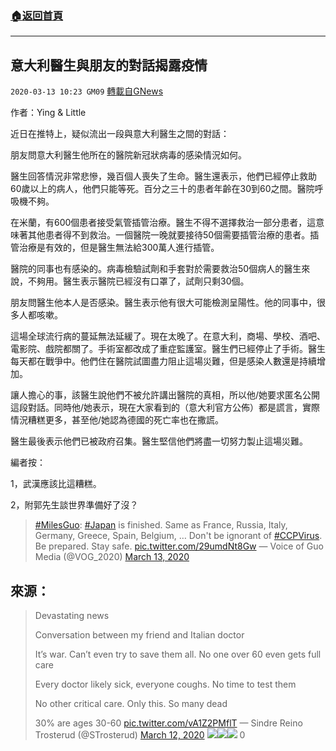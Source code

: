 ###  [:house:返回首頁](https://github.com/ourhimalayas/txt)
---

## 意大利醫生與朋友的對話揭露疫情
`2020-03-13 10:23 GM09` [轉載自GNews](https://gnews.org/zh-hant/140203/)

作者：Ying & Little

近日在推特上，疑似流出一段與意大利醫生之間的對話：

朋友問意大利醫生他所在的醫院新冠狀病毒的感染情況如何。

醫生回答情況非常悲慘，幾百個人喪失了生命。醫生還表示，他們已經停止救助60歲以上的病人，他們只能等死。百分之三十的患者年齡在30到60之間。醫院呼吸機不夠。

在米蘭，有600個患者接受氣管插管治療。醫生不得不選擇救治一部分患者，這意味著其他患者得不到救治。一個醫院一晚就要接待50個需要插管治療的患者。插管治療是有效的，但是醫生無法給300萬人進行插管。

醫院的同事也有感染的。病毒檢驗試劑和手套對於需要救治50個病人的醫生來說，不夠用。醫生表示醫院已經沒有口罩了，試劑只剩30個。

朋友問醫生他本人是否感染。醫生表示他有很大可能檢測呈陽性。他的同事中，很多人都咳嗽。

這場全球流行病的蔓延無法延緩了。現在太晚了。在意大利，商場、學校、酒吧、電影院、戲院都關了。手術室都改成了重症監護室。醫生們已經停止了手術。醫生每天都在戰爭中。他們住在醫院試圖盡力阻止這場災難，但是感染人數還是持續增加。

讓人擔心的事，該醫生說他們不被允許講出醫院的真相，所以他/她要求匿名公開這段對話。同時他/她表示，現在大家看到的（意大利官方公佈）都是謊言，實際情況糟糕更多，甚至他/她認為德國的死亡率也在撒謊。

醫生最後表示他們已被政府召集。醫生堅信他們將盡一切努力製止這場災難。

編者按：

1，武漢應該比這糟糕。

2，附郭先生談世界準備好了沒？

> [#MilesGuo](https://twitter.com/hashtag/MilesGuo?src=hash&amp;ref_src=twsrc%5Etfw): [#Japan](https://twitter.com/hashtag/Japan?src=hash&amp;ref_src=twsrc%5Etfw) is finished. Same as France, Russia, Italy, Germany, Greece, Spain, Belgium, … 
> Don't be ignorant of [#CCPVirus](https://twitter.com/hashtag/CCPVirus?src=hash&amp;ref_src=twsrc%5Etfw). Be prepared. Stay safe. [pic.twitter.com/29umdNt8Gw](https://t.co/29umdNt8Gw)
> — Voice of Guo Media (@VOG\_2020) [March 13, 2020](https://twitter.com/VOG_2020/status/1238459591987351553?ref_src=twsrc%5Etfw)

## 來源： 

> Devastating news
> 
> Conversation between my friend and Italian doctor
> 
> It’s war. Can’t even try to save them all. No one over 60 even gets full care
> 
> Every doctor likely sick, everyone coughs. No time to test them
> 
> No other critical care. Only this. So many dead
> 
> 30% are ages 30-60 [pic.twitter.com/vA1Z2PMflT](https://t.co/vA1Z2PMflT)
> — Sindre Reino Trosterud (@STrosterud) [March 12, 2020](https://twitter.com/STrosterud/status/1238147269465116672?ref_src=twsrc%5Etfw)
![](https://s3-ap-northeast-1.amazonaws.com/news.guo.offload.media/wp-content/uploads/2020/03/13101722/ES7IXcgXgAMNdo9.jpeg)![](https://s3-ap-northeast-1.amazonaws.com/news.guo.offload.media/wp-content/uploads/2020/03/13101840/ES7IXcjXgAAWvz8.jpeg)![](https://s3-ap-northeast-1.amazonaws.com/news.guo.offload.media/wp-content/uploads/2020/03/13101849/ES7IXcmWoAE-GsT.jpeg)
0
